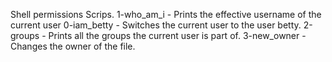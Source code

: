 Shell permissions Scrips.
1-who_am_i  - Prints the effective username of the current user
0-iam_betty - Switches the current user to the user betty.
2-groups - Prints all the groups the current user is part of.
3-new_owner - Changes the owner of the file.


